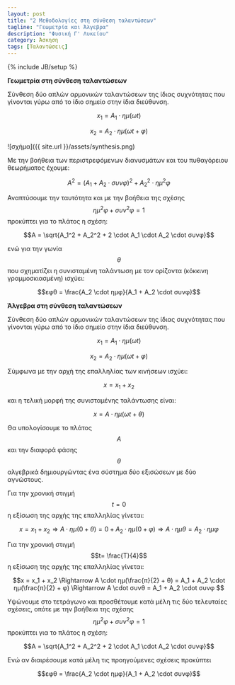 ```yaml
---
layout: post
title: "2 Μεθοδολογίες στη σύνθεση ταλαντώσεων"
tagline: "Γεωμετρία και Άλγεβρα"
description: "Φυσική Γ' Λυκείου"
category: Άσκηση
tags: [Ταλαντώσεις]
---
```

{% include JB/setup %}

**Γεωμετρία στη σύνθεση ταλαντώσεων**

Σύνθεση δύο απλών αρμονικών ταλαντώσεων της ίδιας συχνότητας που γίνονται γύρω από το
ίδιο σημείο στην ίδια διεύθυνση.

$$x_1 = A_1 \cdot ημ(ωt)$$

$$x_2 = A_2 \cdot ημ(ωt + φ)$$

![σχήμα]({{ site.url }}/assets/synthesis.png) 

Με την βοήθεια των περιστρεφόμενων διανυσμάτων και του πυθαγόρειου θεωρήματος έχουμε:

$$Α^2 = (Α_1 + Α_2 \cdot συνφ)^2 + Α_2^2 \cdot ημ^2φ$$ 

Αναπτύσουμε την ταυτότητα και με την βοήθεια της σχέσης $$ημ^2φ + συν^2φ = 1$$ προκύπτει για το πλάτος η σχέση:

$$Α = \sqrt{Α_1^2 + Α_2^2 + 2 \cdot A_1 \cdot A_2 \cdot συνφ}$$

ενώ για την γωνία $$θ$$ που σχηματίζει η συνισταμένη ταλάντωση με τον ορίζοντα (κόκκινη γραμμοσκιασμένη) ισχύει:

$$εφθ = \frac{A_2 \cdot ημφ}{Α_1 + Α_2 \cdot συνφ}$$

**Άλγεβρα στη σύνθεση ταλαντώσεων**

Σύνθεση δύο απλών αρμονικών ταλαντώσεων της ίδιας συχνότητας που γίνονται γύρω από το
ίδιο σημείο στην ίδια διεύθυνση.

$$x_1 = A_1 \cdot ημ(ωt)$$

$$x_2 = A_2 \cdot ημ(ωt + φ)$$

Σύμφωνα με την αρχή της επαλληλίας των κινήσεων ισχύει:

$$x = x_1 + x_2$$

και η τελική μορφή της συνισταμένης ταλάντωσης είναι:

$$x = A \cdot ημ(ωt + θ)$$

Θα υπολογίσουμε το πλάτος $$Α$$ και την διαφορά φάσης $$θ$$ αλγεβρικά δημιουργώντας ένα σύστημα δύο εξισώσεων με δύο αγνώστους.

Για την χρονική στιγμή $$t=0$$ η εξίσωση της αρχής της επαλληλίας γίνεται:

$$x = x_1 + x_2 \Rightarrow A \cdot ημ(0 + θ) = 0 + A_2 \cdot ημ(0 + φ) \Rightarrow A \cdot ημθ = Α_2 \cdot ημφ $$

Για την χρονική στιγμή $$t= \frac{T}{4}$$ η εξίσωση της αρχής της επαλληλίας γίνεται:

$$x = x_1 + x_2 \Rightarrow A \cdot ημ(\frac{π}{2} + θ) = Α_1 + A_2 \cdot ημ(\frac{π}{2} + φ) \Rightarrow A \cdot συνθ = Α_1 + Α_2 \cdot συνφ $$

Υψώνουμε στο τετράγωνο και προσθέτουμε κατά μέλη τις δύο τελευταίες σχέσεις, οπότε με την βοήθεια
της σχέσης $$ημ^2φ + συν^2φ = 1$$ προκύπτει για το πλάτος η σχέση:

$$Α = \sqrt{Α_1^2 + Α_2^2 + 2 \cdot A_1 \cdot A_2 \cdot συνφ}$$

Ενώ αν διαιρέσουμε κατά μέλη τις προηγούμενες σχέσεις προκύπτει

$$εφθ = \frac{A_2 \cdot ημφ}{Α_1 + Α_2 \cdot συνφ}$$
